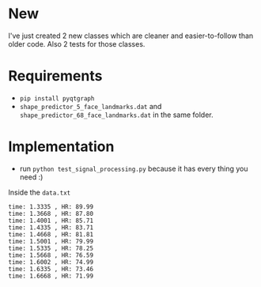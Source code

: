 # New
I've just created 2 new classes which are cleaner and easier-to-follow than older code. Also 2 tests for those classes.

# Requirements
- `pip install pyqtgraph`
- `shape_predictor_5_face_landmarks.dat` and `shape_predictor_68_face_landmarks.dat` in the same folder.

# Implementation
- run `python test_signal_processing.py` because it has every thing you need :)

Inside the `data.txt`
  ```
  time: 1.3335 , HR: 89.99 
  time: 1.3668 , HR: 87.80 
  time: 1.4001 , HR: 85.71 
  time: 1.4335 , HR: 83.71 
  time: 1.4668 , HR: 81.81 
  time: 1.5001 , HR: 79.99 
  time: 1.5335 , HR: 78.25 
  time: 1.5668 , HR: 76.59 
  time: 1.6002 , HR: 74.99 
  time: 1.6335 , HR: 73.46 
  time: 1.6668 , HR: 71.99 
  ```
